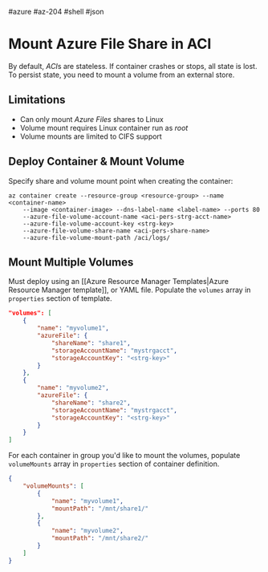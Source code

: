 #azure #az-204 #shell #json 

# Mount Azure File Share in ACI
By default, *ACI*s are stateless.
If container crashes or stops, all state is lost.
To persist state, you need to mount a volume from an external store.

## Limitations
- Can only mount *Azure Files* shares to Linux
- Volume mount requires Linux container run as *root*
- Volume mounts are limited to CIFS support

## Deploy Container & Mount Volume
Specify share and volume mount point when creating the container:
```shell
az container create --resource-group <resource-group> --name <container-name>
	--image <container-image> --dns-label-name <label-name>	--ports 80
	--azure-file-volume-account-name <aci-pers-strg-acct-name>
	--azure-file-volume-account-key <strg-key>
	--azure-file-volume-share-name <aci-pers-share-name>
	--azure-file-volume-mount-path /aci/logs/
```

## Mount Multiple Volumes
Must deploy using an [[Azure Resource Manager Templates|Azure Resource Manager template]], or YAML file.
Populate the `volumes` array in `properties` section of template.
```json
"volumes": [
	{
		"name": "myvolume1",
		"azureFile": {
			"shareName": "share1",
			"storageAccountName": "mystrgacct",
			"storageAccountKey": "<strg-key>"
		}
	},
	{
		"name": "myvolume2",
		"azureFile": {
			"shareName": "share2",
			"storageAccountName": "mystrgacct",
			"storageAccountKey": "<strg-key>"
		}
	}
]
```

For each container in group you'd like to mount the volumes, populate `volumeMounts` array in `properties` section of container definition.
```json
{
	"volumeMounts": [
		{
			"name": "myvolume1",
			"mountPath": "/mnt/share1/"
		},
		{
			"name": "myvolume2",
			"mountPath": "/mnt/share2/"
		}
	]
}
```